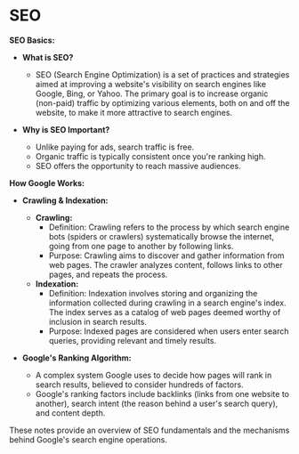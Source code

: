 # SEO

**SEO Basics:**

- **What is SEO?**

  - SEO (Search Engine Optimization) is a set of practices and strategies aimed at improving a website's visibility on search engines like Google, Bing, or Yahoo. The primary goal is to increase organic (non-paid) traffic by optimizing various elements, both on and off the website, to make it more attractive to search engines.

- **Why is SEO Important?**
  - Unlike paying for ads, search traffic is free.
  - Organic traffic is typically consistent once you're ranking high.
  - SEO offers the opportunity to reach massive audiences.

**How Google Works:**

- **Crawling & Indexation:**

  - **Crawling:**
    - Definition: Crawling refers to the process by which search engine bots (spiders or crawlers) systematically browse the internet, going from one page to another by following links.
    - Purpose: Crawling aims to discover and gather information from web pages. The crawler analyzes content, follows links to other pages, and repeats the process.
  - **Indexation:**
    - Definition: Indexation involves storing and organizing the information collected during crawling in a search engine's index. The index serves as a catalog of web pages deemed worthy of inclusion in search results.
    - Purpose: Indexed pages are considered when users enter search queries, providing relevant and timely results.

- **Google's Ranking Algorithm:**
  - A complex system Google uses to decide how pages will rank in search results, believed to consider hundreds of factors.
  - Google's ranking factors include backlinks (links from one website to another), search intent (the reason behind a user's search query), and content depth.

These notes provide an overview of SEO fundamentals and the mechanisms behind Google's search engine operations.
